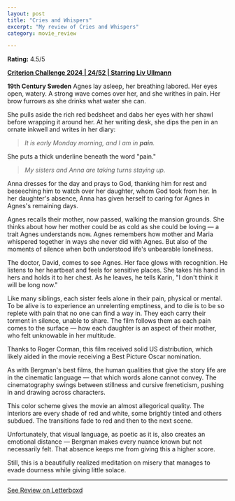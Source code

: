 ```yaml
---
layout: post
title: "Cries and Whispers"
excerpt: "My review of Cries and Whispers"
category: movie_review

---
```


**Rating:** 4.5/5

<b><a href="https://boxd.it/qWjuA/detail" rel="nofollow">Criterion Challenge 2024 | 24/52 | Starring Liv Ullmann</a></b>

<b>19th Century Sweden</b>
Agnes lay asleep, her breathing labored. Her eyes open, watery. A strong wave comes over her, and she writhes in pain. Her brow furrows as she drinks what water she can.

She pulls aside the rich red bedsheet and dabs her eyes with her shawl before wrapping it around her. At her writing desk, she dips the pen in an ornate inkwell and writes in her diary:

<blockquote><i>It is early Monday morning, and I am in <b>pain</b>.</i></blockquote>She puts a thick underline beneath the word "pain."

<blockquote><i>My sisters and Anna are taking turns staying up.</i></blockquote>Anna dresses for the day and prays to God, thanking him for rest and beseeching him to watch over her daughter, whom God took from her. In her daughter's absence, Anna has given herself to caring for Agnes in Agnes's remaining days.

Agnes recalls their mother, now passed, walking the mansion grounds. She thinks about how her mother could be as cold as she could be loving — a trait Agnes understands now. Agnes remembers how mother and Maria whispered together in ways she never did with Agnes. But also of the moments of silence when both understood life's unbearable loneliness.

The doctor, David, comes to see Agnes. Her face glows with recognition. He listens to her heartbeat and feels for sensitive places. She takes his hand in hers and holds it to her chest. As he leaves, he tells Karin, "I don't think it will be long now."

Like many siblings, each sister feels alone in their pain, physical or mental. To be alive is to experience an unrelenting emptiness, and to die is to be so replete with pain that no one can find a way in. They each carry their torment in silence, unable to share. The film follows them as each pain comes to the surface — how each daughter is an aspect of their mother, who felt unknowable in her multitude.

Thanks to Roger Corman, this film received solid US distribution, which likely aided in the movie receiving a Best Picture Oscar nomination.

As with Bergman's best films, the human qualities that give the story life are in the cinematic language — that which words alone cannot convey. The cinematography swings between stillness and cursive freneticism, pushing in and drawing across characters. 

This color scheme gives the movie an almost allegorical quality. The interiors are every shade of red and white, some brightly tinted and others subdued. The transitions fade to red and then to the next scene.

Unfortunately, that visual language, as poetic as it is, also creates an emotional distance — Bergman makes every nuance known but not necessarily felt. That absence keeps me from giving this a higher score.

Still, this is a beautifully realized meditation on misery that manages to evade dourness while giving little solace.

<hr>

[See Review on Letterboxd](https://boxd.it/6E05oF)
